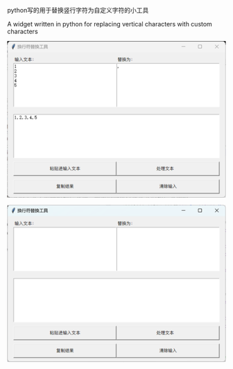 python写的用于替换竖行字符为自定义字符的小工具

A widget written in python for replacing vertical characters with custom characters

![p2](./ReadMe.assets/p2.png)

![p1](./ReadMe.assets/p1.png)